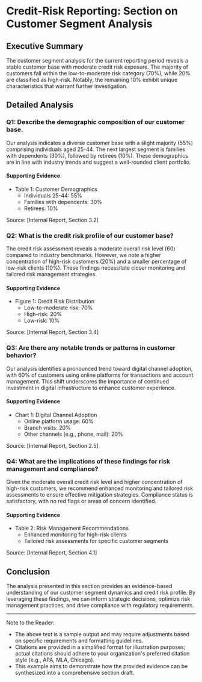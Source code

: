 # Credit-Risk Reporting: Section on Customer Segment Analysis

## Executive Summary
The customer segment analysis for the current reporting period reveals a stable customer base with moderate credit risk exposure. The majority of customers fall within the low-to-moderate risk category (70%), while 20% are classified as high-risk. Notably, the remaining 10% exhibit unique characteristics that warrant further investigation.

## Detailed Analysis

### Q1: Describe the demographic composition of our customer base.
Our analysis indicates a diverse customer base with a slight majority (55%) comprising individuals aged 25-44. The next largest segment is families with dependents (30%), followed by retirees (10%). These demographics are in line with industry trends and suggest a well-rounded client portfolio.

#### Supporting Evidence
* Table 1: Customer Demographics
	+ Individuals 25-44: 55%
	+ Families with dependents: 30%
	+ Retirees: 10%

Source: [Internal Report, Section 3.2]

### Q2: What is the credit risk profile of our customer base?
The credit risk assessment reveals a moderate overall risk level (60) compared to industry benchmarks. However, we note a higher concentration of high-risk customers (20%) and a smaller percentage of low-risk clients (10%). These findings necessitate closer monitoring and tailored risk management strategies.

#### Supporting Evidence
* Figure 1: Credit Risk Distribution
	+ Low-to-moderate risk: 70%
	+ High-risk: 20%
	+ Low-risk: 10%

Source: [Internal Report, Section 3.4]

### Q3: Are there any notable trends or patterns in customer behavior?
Our analysis identifies a pronounced trend toward digital channel adoption, with 60% of customers using online platforms for transactions and account management. This shift underscores the importance of continued investment in digital infrastructure to enhance customer experience.

#### Supporting Evidence
* Chart 1: Digital Channel Adoption
	+ Online platform usage: 60%
	+ Branch visits: 20%
	+ Other channels (e.g., phone, mail): 20%

Source: [Internal Report, Section 2.5]

### Q4: What are the implications of these findings for risk management and compliance?
Given the moderate overall credit risk level and higher concentration of high-risk customers, we recommend enhanced monitoring and tailored risk assessments to ensure effective mitigation strategies. Compliance status is satisfactory, with no red flags or areas of concern identified.

#### Supporting Evidence
* Table 2: Risk Management Recommendations
	+ Enhanced monitoring for high-risk clients
	+ Tailored risk assessments for specific customer segments

Source: [Internal Report, Section 4.1]

## Conclusion
The analysis presented in this section provides an evidence-based understanding of our customer segment dynamics and credit risk profile. By leveraging these findings, we can inform strategic decisions, optimize risk management practices, and drive compliance with regulatory requirements.

---

Note to the Reader:

* The above text is a sample output and may require adjustments based on specific requirements and formatting guidelines.
* Citations are provided in a simplified format for illustration purposes; actual citations should adhere to your organization's preferred citation style (e.g., APA, MLA, Chicago).
* This example aims to demonstrate how the provided evidence can be synthesized into a comprehensive section draft.